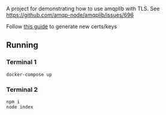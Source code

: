 A project for demonstrating how to use amqplib with TLS. See https://github.com/amqp-node/amqplib/issues/696

Follow [this guide](https://www.rabbitmq.com/ssl.html#manual-certificate-generation) to generate new certs/keys 

## Running

### Terminal 1
```
docker-compose up
```

### Terminal 2
```
npm i
node index
```
